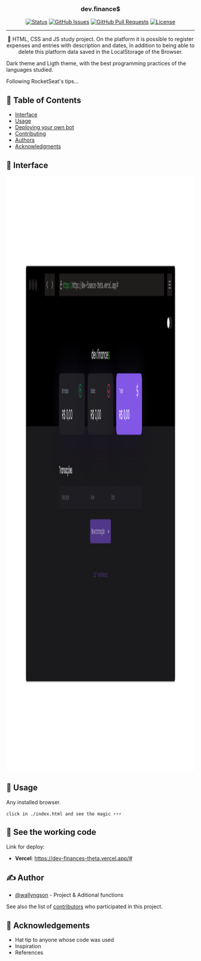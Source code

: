 <h3 align="center">dev.finance$</h3>

<div align="center">

[![Status](https://img.shields.io/badge/status-active-success.svg)]()
[![GitHub Issues](https://img.shields.io/github/issues/kylelobo/The-Documentation-Compendium.svg)](https://github.com/kylelobo/The-Documentation-Compendium/issues)
[![GitHub Pull Requests](https://img.shields.io/github/issues-pr/kylelobo/The-Documentation-Compendium.svg)](https://github.com/kylelobo/The-Documentation-Compendium/pulls)
[![License](https://img.shields.io/badge/license-MIT-blue.svg)](/LICENSE)

</div>

---

<p align="center"> 🚀 HTML, CSS and JS study project. On the platform it is possible to register expenses and entries with description and dates, in addition to being able to delete this platform data saved in the LocalStorage of the Browser.

Dark theme and Ligth theme, with the best programming practices of the languages ​​studied.

Following RocketSeat's tips...
    <br> 
</p>

## 📝 Table of Contents

- [Interface](#demo)
- [Usage](#usage)
- [Deploying your own bot](#deployment)
- [Contributing](../CONTRIBUTING.md)
- [Authors](#authors)
- [Acknowledgments](#acknowledgement)

## 🎥 Interface <a name = "demo"></a>

<img width=2300px height=1591px src="./assets/interface.png" alt="interface"></a>

## 🎈 Usage <a name = "usage"></a>

Any installed browser.

```
click in ./index.html and see the magic ⚡⚡⚡
```

## 🚀 See the working code <a name = "deployment"></a>

Link for deploy:

- **Vercel**: https://dev-finances-theta.vercel.app/#

## ✍️ Author <a name = "authors"></a>

- [@wallyngson](https://github.com/wallyngson) - Project & Aditional functions

See also the list of [contributors](https://github.com/rocketseat-education/) who participated in this project.

## 🎉 Acknowledgements <a name = "acknowledgement"></a>

- Hat tip to anyone whose code was used
- Inspiration
- References
